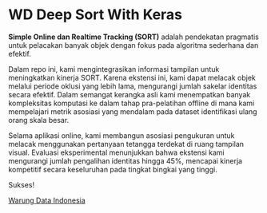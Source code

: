 # WD Deep Sort With Keras

**Simple Online dan Realtime Tracking (SORT)** adalah pendekatan pragmatis untuk pelacakan banyak objek dengan fokus pada algoritma sederhana dan efektif. 

Dalam repo ini, kami mengintegrasikan informasi tampilan untuk meningkatkan kinerja SORT. Karena ekstensi ini, kami dapat melacak objek melalui periode oklusi yang lebih lama, mengurangi jumlah sakelar identitas secara efektif. Dalam semangat kerangka asli kami menempatkan banyak kompleksitas komputasi ke dalam tahap pra-pelatihan offline di mana kami mempelajari metrik asosiasi yang mendalam pada dataset identifikasi ulang orang skala besar. 

Selama aplikasi online, kami membangun asosiasi pengukuran untuk melacak menggunakan pertanyaan tetangga terdekat di ruang tampilan visual. Evaluasi eksperimental menunjukkan bahwa ekstensi kami mengurangi jumlah pengalihan identitas hingga 45%, mencapai kinerja kompetitif secara keseluruhan pada tingkat bingkai yang tinggi.


Sukses!



[Warung Data Indonesia](https://warungdata.com)

